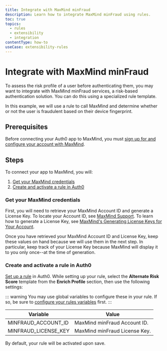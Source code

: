 ```yaml
---
title: Integrate with MaxMind minFraud
description: Learn how to integrate MaxMind minFraud using rules.
toc: true
topics:
  - rules
  - extensibility
  - integration
contentType: how-to
useCase: extensibility-rules
---
```

# Integrate with MaxMind minFraud

To assess the risk profile of a user before authenticating them, you may want to integrate with MaxMind minFraud services, a risk-based authentication solution. You can do this using a specialized rule template.

In this example, we will use a rule to call MaxMind and determine whether or not the user is fraudulent based on their device fingerprint.

## Prerequisites

Before connecting your Auth0 app to MaxMind, you must [sign up for and configure your account with MaxMind](https://www.maxmind.com/en/solutions/minfraud-services).

## Steps

To connect your app to MaxMind, you will:

1. [Get your MaxMind credentials](#get-your-maxmind-credentials)
2. [Create and activate a rule in Auth0](#create-and-activate-a-rule-in-auth0)

### Get your MaxMind credentials

First, you will need to retrieve your MaxMind Account ID and generate a License Key. To locate your Account ID, see [MaxMind Support](https://support.maxmind.com/). To learn how to generate a License Key, see [MaxMind's Generating License Keys for Your Account](https://www.maxmind.com/en/accounts/current/license-key).

Once you have retrieved your MaxMind Account ID and License Key, keep these values on hand because we will use them in the next step. In particular, keep track of your License Key because MaxMind will display it to you only once--at the time of generation.

### Create and activate a rule in Auth0

[Set up a rule](/dashboard/guides/rules/create-rules) in Auth0. While setting up your rule, select the **Alternate Risk Score** template from the **Enrich Profile** section, then use the following settings:

::: warning
You may use global variables to configure these in your rule. If so, be sure to [configure your rules variables](/dashboard/guides/rules/configure-variables) first.
:::

| Variable | Value |
| -------- | ----- |
| MINFRAUD_ACCOUNT_ID | MaxMind minFraud Account ID. |
| MINFRAUD_LICENSE_KEY | MaxMind minFraud License Key. |

By default, your rule will be activated upon save.